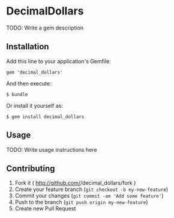 # DecimalDollars

TODO: Write a gem description

## Installation

Add this line to your application's Gemfile:

    gem 'decimal_dollars'

And then execute:

    $ bundle

Or install it yourself as:

    $ gem install decimal_dollars

## Usage

TODO: Write usage instructions here

## Contributing

1. Fork it ( http://github.com/<my-github-username>/decimal_dollars/fork )
2. Create your feature branch (`git checkout -b my-new-feature`)
3. Commit your changes (`git commit -am 'Add some feature'`)
4. Push to the branch (`git push origin my-new-feature`)
5. Create new Pull Request
